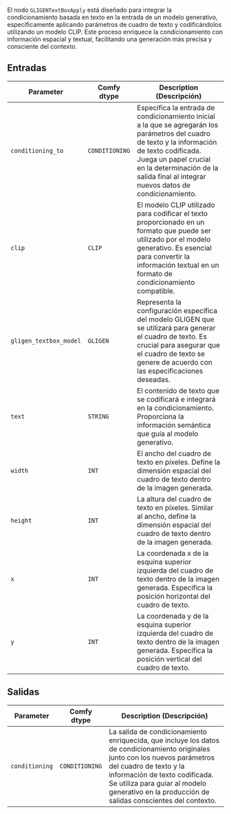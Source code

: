 El nodo `GLIGENTextBoxApply` está diseñado para integrar la condicionamiento basada en texto en la entrada de un modelo generativo, específicamente aplicando parámetros de cuadro de texto y codificándolos utilizando un modelo CLIP. Este proceso enriquece la condicionamiento con información espacial y textual, facilitando una generación más precisa y consciente del contexto.

## Entradas

| Parameter            | Comfy dtype        | Description (Descripción) |
|----------------------|--------------------|-------------|
| `conditioning_to`     | `CONDITIONING`     | Especifica la entrada de condicionamiento inicial a la que se agregarán los parámetros del cuadro de texto y la información de texto codificada. Juega un papel crucial en la determinación de la salida final al integrar nuevos datos de condicionamiento. |
| `clip`               | `CLIP`             | El modelo CLIP utilizado para codificar el texto proporcionado en un formato que puede ser utilizado por el modelo generativo. Es esencial para convertir la información textual en un formato de condicionamiento compatible. |
| `gligen_textbox_model` | `GLIGEN`         | Representa la configuración específica del modelo GLIGEN que se utilizará para generar el cuadro de texto. Es crucial para asegurar que el cuadro de texto se genere de acuerdo con las especificaciones deseadas. |
| `text`               | `STRING`           | El contenido de texto que se codificará e integrará en la condicionamiento. Proporciona la información semántica que guía al modelo generativo. |
| `width`              | `INT`              | El ancho del cuadro de texto en píxeles. Define la dimensión espacial del cuadro de texto dentro de la imagen generada. |
| `height`             | `INT`              | La altura del cuadro de texto en píxeles. Similar al ancho, define la dimensión espacial del cuadro de texto dentro de la imagen generada. |
| `x`                  | `INT`              | La coordenada x de la esquina superior izquierda del cuadro de texto dentro de la imagen generada. Especifica la posición horizontal del cuadro de texto. |
| `y`                  | `INT`              | La coordenada y de la esquina superior izquierda del cuadro de texto dentro de la imagen generada. Especifica la posición vertical del cuadro de texto. |

## Salidas

| Parameter            | Comfy dtype        | Description (Descripción) |
|----------------------|--------------------|-------------|
| `conditioning`        | `CONDITIONING`     | La salida de condicionamiento enriquecida, que incluye los datos de condicionamiento originales junto con los nuevos parámetros del cuadro de texto y la información de texto codificada. Se utiliza para guiar al modelo generativo en la producción de salidas conscientes del contexto. |
